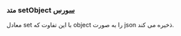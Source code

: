 <h3>
 متد setObject
<a class="ext-link" href="module-classes_Storage.html#53" >سورس</a>
</h3>

معادل set با این تفاوت که object را به صورت json ذخیره می کند.
